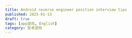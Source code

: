 ```yaml
---
title: Android reverse engineer position interview tips
published: 2025-01-13
draft: true
tags: [app逆向, English]
category: 安卓逆向
---
```




